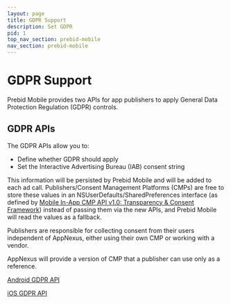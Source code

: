 ```yaml
---
layout: page
title: GDPR Support
description: Set GDPR
pid: 1
top_nav_section: prebid-mobile
nav_section: prebid-mobile
---
```



<div class="bs-docs-section" markdown="1">

# GDPR Support

Prebid Mobile provides two APIs for app publishers to apply General Data Protection Regulation (GDPR) controls.

## GDPR APIs

The GDPR APIs allow you to:

-   Define whether GDPR should apply
-   Set the Interactive Advertising Bureau (IAB) consent string

This information will be persisted by Prebid Mobile and will be added to each ad call. Publishers/Consent Management Platforms (CMPs) are free to store these values in an NSUserDefaults/SharedPreferences interface (as defined by [Mobile In-App CMP API v1.0: Transparency & Consent Framework](https://github.com/InteractiveAdvertisingBureau/GDPR-Transparency-and-Consent-Framework/blob/master/Mobile%20In-App%20Consent%20APIs%20v1.0%20Draft%20for%20Public%20Comment.md)) instead of passing them via the new APIs, and Prebid Mobile will read the values as a fallback.

Publishers are responsible for collecting consent from their users independent of AppNexus, either using their own CMP or working with a vendor.

AppNexus will provide a version of CMP that a publisher can use only as a reference.

[Android GDPR API]({{site.github.url}}/prebid-mobile/targeting-params-android.html)

[iOS GDPR API]({{site.github.url}}/prebid-mobile/targeting-params-ios.html)


</div>
